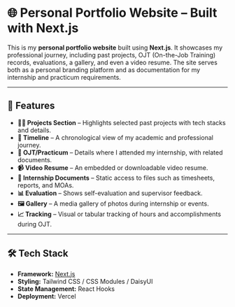 # 🌐 Personal Portfolio Website – Built with Next.js

This is my **personal portfolio website** built using **Next.js**. It showcases my professional journey, including past projects, OJT (On-the-Job Training) records, evaluations, a gallery, and even a video resume. The site serves both as a personal branding platform and as documentation for my internship and practicum requirements.

---

## 🚀 Features

- **🧑‍💻 Projects Section** – Highlights selected past projects with tech stacks and details.
- **📅 Timeline** – A chronological view of my academic and professional journey.
- **🏢 OJT/Practicum** – Details where I attended my internship, with related documents.
- **📹 Video Resume** – An embedded or downloadable video resume.
- **📄 Internship Documents** – Static access to files such as timesheets, reports, and MOAs.
- **📊 Evaluation** – Shows self-evaluation and supervisor feedback.
- **🖼️ Gallery** – A media gallery of photos during internship or events.
- **📈 Tracking** – Visual or tabular tracking of hours and accomplishments during OJT.

---

## 🛠️ Tech Stack

- **Framework:** [Next.js](https://nextjs.org/)
- **Styling:** Tailwind CSS / CSS Modules / DaisyUI
- **State Management:** React Hooks
- **Deployment:** Vercel

